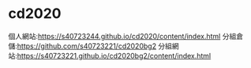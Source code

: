 # cd2020
個人網站:https://s40723244.github.io/cd2020/content/index.html
分組倉儲:https://github.com/s40723221/cd2020bg2
分組網站:https://s40723221.github.io/cd2020bg2/content/index.html